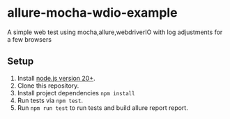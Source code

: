 # allure-mocha-wdio-example

A simple web test using mocha,allure,webdriverIO with log adjustments for a few browsers

## Setup

1. Install [node.js version 20+](https://nodejs.org/).
2. Clone this repository.
3. Install project dependencies `npm install`
4. Run tests via `npm test`.
5. Run `npm run test` to run tests and build allure report report.
